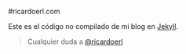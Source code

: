 #ricardoerl.com

Este es el código no compilado de mi blog en [Jekyll](http://jekyllrb.com).

> Cualquier duda a [@ricardoerl](https://twitter.com/ricardoerl)